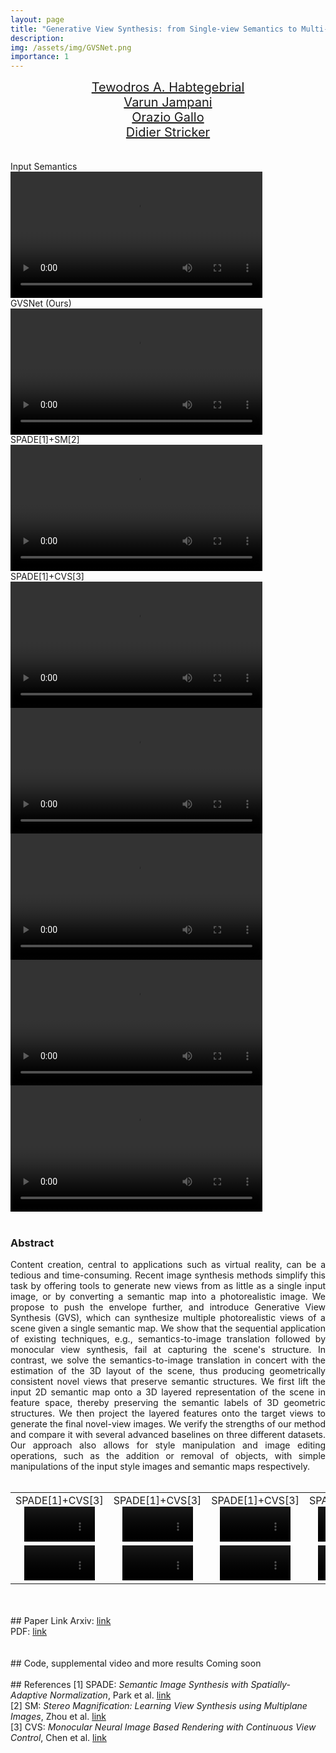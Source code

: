 ```yaml
---
layout: page
title: "Generative View Synthesis: from Single-view Semantics to Multi-view Images"
description:
img: /assets/img/GVSNet.png
importance: 1
---
```

<div class="container">
  <div class="row row-cols-1 row-cols-sm-2 row-cols-md-4">
    <div class="col"><center>
      <span style="font-size:20px"><a href="http://tedyhabtegebrial.github.io/">Tewodros A. Habtegebrial</a></span>
      </center></div>
    <div class="col"><center>
      <span style="font-size:20px"><a href="http://varunjampani.github.io/">Varun Jampani</a></span>
      </center></div>
    <div class="col"><center>
      <span style="font-size:20px"><a href="http://alumni.soe.ucsc.edu/~orazio/">Orazio Gallo</a></span>
      </center></div>
    <div class="col"><center>
      <span style="font-size:20px"><a href="https://av.dfki.de/members/stricker/">Didier Stricker</a></span>
      </center></div>
  </div>
</div>

<!-- <table align=center width=800px>
  <tr>
    <td align=center width=300px>
    <center>
      <span style="font-size:20px"><a href="http://tedyhabtegebrial.github.io/">Tewodros A. Habtegebrial</a></span>
      </center>
      </td>
    <td align=center width=200px>
    <center>
      <span style="font-size:20px"><a href="http://varunjampani.github.io/">Varun Jampani</a></span>
      </center>
      </td>
    <td align=center width=150px>
    <center>
      <span style="font-size:20px"><a href="http://alumni.soe.ucsc.edu/~orazio/">Orazio Gallo</a></span>
      </center>
      </td>
      <td align=center width=150px>
      <center>
      <span style="font-size:20px"><a href="https://av.dfki.de/members/stricker/">Didier Stricker</a></span>
      </center>
      </td>
      </tr>
</table> -->

<br>
<br>

<div class="container">
<div class="row">
    <div class="col-sm mt-4 mt-md-0 col-md-offset-2">
     <div class="caption"> Input Semantics </div>
     <video class="rounded z-depth-1" autoplay="autoplay" loop="loop" width="80%">
         <source src="/assets/video/carla/circle_r_0_25/0_input_sem.mp4" type="video/mp4">
     </video>
    </div>
    <div class="col-sm mt-4 mt-md-0 col-md-offset-2">
      <div class="caption"> GVSNet (Ours) </div>
      <video class="rounded z-depth-1" autoplay="autoplay" loop="loop" width="80%" >
       <source src="/assets/video/carla/circle_r_0_25/0_Ours.mp4" type="video/mp4">
     </video>
    </div>
    <div class="col-sm mt-4 mt-md-0 col-md-offset-2">
      <div class="caption"> SPADE[1]+SM[2] </div>
      <video class="rounded z-depth-1" autoplay="autoplay" loop="loop" width="80%" >
       <source src="/assets/video/carla/circle_r_0_25/0_SPADE+SM.mp4" type="video/mp4">
     </video>
    </div>
    <div class="col-sm mt-4 mt-md-0 col-md-offset-2">
      <div class="caption"> SPADE[1]+CVS[3] </div>
      <video class="rounded z-depth-1" autoplay="autoplay" loop="loop" width="80%" >
       <source src="/assets/video/carla/circle_r_0_25/0_SPADE+CVS.mp4" type="video/mp4">
     </video>
    </div>
</div>
<div class="row">
    <div class="col-sm mt-4 mt-md-0 col-md-offset-2">
     <video class="rounded z-depth-1" autoplay="autoplay" loop="loop" width="80%">
         <source src="/assets/video/carla/circle_r_0_25/4522_input_sem.mp4" type="video/mp4">
     </video>
    </div>
    <div class="col-sm mt-4 mt-md-0 col-md-offset-2">
      <video class="rounded z-depth-1" autoplay="autoplay" loop="loop" width="80%" >
       <source src="/assets/video/carla/circle_r_0_25/4522_Ours.mp4" type="video/mp4">
     </video>
    </div>
    <div class="col-sm mt-4 mt-md-0 col-md-offset-2">
      <video class="rounded z-depth-1" autoplay="autoplay" loop="loop" width="80%" >
       <source src="/assets/video/carla/circle_r_0_25/4522_SPADE+SM.mp4" type="video/mp4">
     </video>
    </div>
    <div class="col-sm mt-4 mt-md-0 col-md-offset-2">
      <video class="rounded z-depth-1" autoplay="autoplay" loop="loop" width="80%" >
       <source src="/assets/video/carla/circle_r_0_25/4522_SPADE+CVS.mp4" type="video/mp4">
     </video>
    </div>
</div>
</div>

<br>

### Abstract
<div align="justify">
Content creation, central to applications such as virtual reality, can be a tedious and time-consuming.
Recent image synthesis methods simplify this task by offering tools to generate new views from as little
as a single input image, or by converting a semantic map into a photorealistic image. We propose to push
the envelope further, and introduce Generative View Synthesis (GVS), which can synthesize multiple photorealistic views
of a scene given a single semantic map. We show that the sequential application of existing techniques, e.g., semantics-to-image
translation followed by monocular view synthesis, fail at capturing the scene's structure. In contrast, we solve the semantics-to-image
translation in concert with the estimation of the 3D layout of the scene, thus producing geometrically consistent novel views that preserve
semantic structures. We first lift the input 2D semantic map onto a 3D layered representation of the scene in feature space, thereby preserving
the semantic labels of 3D geometric structures. We then project the layered features onto the target views to generate the final novel-view images.
We verify the strengths of our method and compare it with several advanced baselines on three different datasets. Our approach also allows for style
manipulation and image editing operations, such as the addition or removal of objects, with simple manipulations of the input style images and semantic maps respectively.

</div>
<br>

<table align=center>
  <tr>
    <td align=center>
        <center>
          <div class="col-sm mt-4 mt-md-0 col-md-offset-2">
          <div class="caption"> SPADE[1]+CVS[3] </div>
          <video class="rounded z-depth-1" autoplay="autoplay" loop="loop" width="80%" >
          <source src="/assets/video/carla/circle_r_0_25/220_input_sem.mp4" type="video/mp4">
          </video>
          </div>
        </center>
      </td>
    <td align=center>
        <center>
          <div class="col-sm mt-4 mt-md-0 col-md-offset-2">
          <div class="caption"> SPADE[1]+CVS[3] </div>
          <video class="rounded z-depth-1" autoplay="autoplay" loop="loop" width="80%" >
          <source src="/assets/video/carla/circle_r_0_25/220_Ours.mp4" type="video/mp4">
          </video>
          </div>
        </center>
      </td>
    <td align=center>
        <center>
          <div class="col-sm mt-4 mt-md-0 col-md-offset-2">
          <div class="caption"> SPADE[1]+CVS[3] </div>
          <video class="rounded z-depth-1" autoplay="autoplay" loop="loop" width="80%" >
          <source src="/assets/video/carla/circle_r_0_25/220_SPADE+SM.mp4" type="video/mp4">
          </video>
          </div>
        </center>
    </td>
    <td align=center>
        <center>
          <div class="col-sm mt-4 mt-md-0 col-md-offset-2">
          <div class="caption"> SPADE[1]+CVS[3] </div>
          <video class="rounded z-depth-1" autoplay="autoplay" loop="loop" width="80%" >
          <source src="/assets/video/carla/circle_r_0_25/220_SPADE+CVS.mp4" type="video/mp4">
          </video>
          </div>
        </center>
    </td>
    </tr>
  <tr>
    <td align=center>
        <center>
          <div class="col-sm mt-4 mt-md-0 col-md-offset-2">
          <video class="rounded z-depth-1" autoplay="autoplay" loop="loop" width="80%" >
          <source src="/assets/video/carla/circle_r_0_25/1998_input_sem.mp4" type="video/mp4">
          </video>
          </div>
        </center>
      </td>
    <td align=center>
        <center>
          <div class="col-sm mt-4 mt-md-0 col-md-offset-2">
          <video class="rounded z-depth-1" autoplay="autoplay" loop="loop" width="80%" >
          <source src="/assets/video/carla/circle_r_0_25/1998_Ours.mp4" type="video/mp4">
          </video>
          </div>
        </center>
      </td>
    <td align=center>
        <center>
          <div class="col-sm mt-4 mt-md-0 col-md-offset-2">
          <video class="rounded z-depth-1" autoplay="autoplay" loop="loop" width="80%" >
          <source src="/assets/video/carla/circle_r_0_25/1998_SPADE+SM.mp4" type="video/mp4">
          </video>
          </div>
        </center>
    </td>
    <td align=center>
        <center>
          <div class="col-sm mt-4 mt-md-0 col-md-offset-2">
          <video class="rounded z-depth-1" autoplay="autoplay" loop="loop" width="80%" >
          <source src="/assets/video/carla/circle_r_0_25/1998_SPADE+CVS.mp4" type="video/mp4">
          </video>
          </div>
        </center>
    </td>
    </tr>

</table>


<br>
<br>
## Paper Link
Arxiv: <a href="https://arxiv.org/abs/2008.09106">link</a><br>
PDF:  <a href="https://arxiv.org/pdf/2008.09106.pdf">link</a><br>
<br>
<br>
## Code, supplemental video and more results
Coming soon
<br>
<br>
## References
[1] SPADE: <em>Semantic Image Synthesis with Spatially-Adaptive Normalization</em>, Park et al. <a href="https://arxiv.org/abs/1903.07291">link</a><br>
[2] SM: <em> Stereo Magnification: Learning View Synthesis using Multiplane Images</em>, Zhou et al. <a href="https://people.eecs.berkeley.edu/~tinghuiz/projects/mpi/"> link </a><br>
[3] CVS: <em> Monocular Neural Image Based Rendering with Continuous View Control</em>, Chen et al.   <a href="https://arxiv.org/abs/1901.01880">link</a><br>
